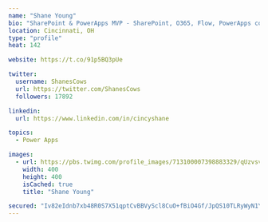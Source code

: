 ```yaml
---
name: "Shane Young"
bio: "SharePoint & PowerApps MVP - SharePoint, O365, Flow, PowerApps consulting? @PowerApps911 | Pure Snark? You found it."
location: Cincinnati, OH
type: "profile"
heat: 142

website: https://t.co/91p5BQ3pUe

twitter:
  username: ShanesCows
  url: https://twitter.com/ShanesCows
  followers: 17892

linkedin:
  url: https://www.linkedin.com/in/cincyshane

topics:
  - Power Apps

images:
  - url: https://pbs.twimg.com/profile_images/713100007398883329/qUzvsvQ3_400x400.jpg
    width: 400
    height: 400
    isCached: true
    title: "Shane Young"

secured: "Iv82eIdnb7xb48R0S7X51qptCvBBVyScl8CuO+fBiO4Gf/JpQS10TLRyWyN1Y1YdLns0XtchPbCoQzywnnFT+viOLiMlyAYusTnj1/v4Uan89I3FPHdqbuhTWwe9ekNyy8mlnqOyDIJT1eUBbXoK9UQqaKLoPM1zHhIqwwT5IGyTuF7lMiHtxFOEqJfC/YVx1fDsK8KJhzfVTo9E6bSY2g+HL4N/Q/sehgL58ighHHgx9yPY0pWHHH4KxCK2deOGFv+TIaYn8pYX/Xxhn+0qkIpWl2SfAymt6QD97MMX0y9ylMmpU67wiIDdCpU4n2YZ8VcNvUOrrXWFi/wxFuy+8jaOVPoEJlvml5h/D8EPRbH2NtbotEZYmA6D+txM11PsfDmZ7sxcZz3biEhm2ibQfDtn2eiohHNgIR/TGusKsw4=;UJW7dgfChR3yYvHwXDHZLQ=="
---
```


